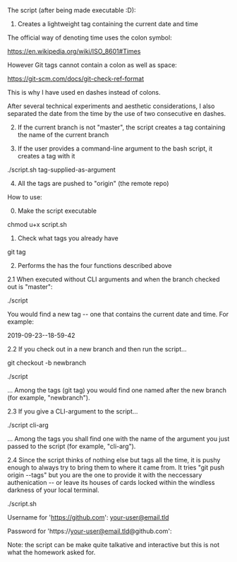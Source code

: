 The script (after being made executable :D): 

1. Creates a lightweight tag containing the current date and time 

The official way of denoting time uses the colon symbol: 

https://en.wikipedia.org/wiki/ISO_8601#Times

However Git tags cannot contain a colon as well as space: 

https://git-scm.com/docs/git-check-ref-format

This is why I have used en dashes instead of colons. 

After several technical experiments and aesthetic considerations, I also separated the date from the time by the use of two consecutive en dashes.

2. If the current branch is not "master", the script creates a tag containing the name of the current branch 

3. If the user provides a command-line argument to the bash script, it creates a tag with it 

./script.sh tag-supplied-as-argument

4. All the tags are pushed to "origin" (the remote repo) 

How to use: 

0. Make the script executable 

chmod u+x script.sh 

1. Check what tags you already have 

git tag

2. Performs the has the four functions described above  

2.1 When executed without CLI arguments and when the branch checked out is "master": 

./script 

You would find a new tag -- one that contains the current date and time. For example: 

2019-09-23--18-59-42

2.2 If you check out in a new branch and then run the script... 

git checkout -b newbranch

./script 

... Among the tags (git tag) you would find one named after the new branch (for example, "newbranch"). 

2.3 If you give a CLI-argument to the script... 

./script cli-arg

... Among the tags you shall find one with the name of the argument you just passed to the script (for example, "cli-arg"). 

2.4 Since the script thinks of nothing else but tags all the time, it is pushy enough to always try to bring them to where it came from. It tries "git push origin --tags" but you are the one to provide it with the neccessary authenication -- or leave its houses of cards locked within the windless darkness of your local terminal. 

./script.sh

Username for 'https://github.com': your-user@email.tld

Password for 'https://your-user@email.tld@github.com': 

Note: the script can be make quite talkative and interactive but this is not what the homework asked for. 